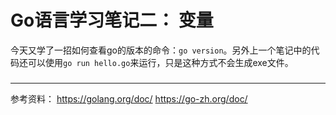 Go语言学习笔记二： 变量
==============
今天又学了一招如何查看go的版本的命令：`go version`。另外上一个笔记中的代码还可以使用`go run hello.go`来运行，只是这种方式不会生成exe文件。

### 

-------------------------
参考资料：
https://golang.org/doc/
https://go-zh.org/doc/

